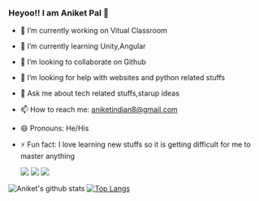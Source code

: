 ### Heyoo!! I am Aniket Pal 👋

 
 
- 🔭 I’m currently working on Vitual Classroom 
- 🌱 I’m currently learning Unity,Angular
- 👯 I’m looking to collaborate on Github
- 🤔 I’m looking for help with websites and python related stuffs
- 💬 Ask me about tech related stuffs,starup ideas
- 📫 How to reach me: aniketindian8@gmail.com 
- 😄 Pronouns: He/His
- ⚡ Fun fact: I love learning new stuffs so it is getting difficult for me to master anything 





  [<img src="https://img.shields.io/badge/linkedin-%230077B5.svg?&style=for-the-badge&logo=linkedin&logoColor=white" />](https://www.linkedin.com/in/aniket-pal-5996251aa/) [<img src = "https://img.shields.io/badge/instagram-%23E4405F.svg?&style=for-the-badge&logo=instagram&logoColor=white">](https://www.instagram.com/itzaniket_762/) [<img src = "https://img.shields.io/badge/facebook-%231877F2.svg?&style=for-the-badge&logo=facebook&logoColor=white">](https://www.facebook.com/profile.php?id=100005738866655)

![Aniket's github stats](https://github-readme-stats.vercel.app/api?username=Aniket762&show_icons=true&theme=radical)
[![Top Langs](https://github-readme-stats.vercel.app/api/top-langs/?username=Aniket762&layout=compact)](https://github.com/Aniket762/github-readme-stats)

 


